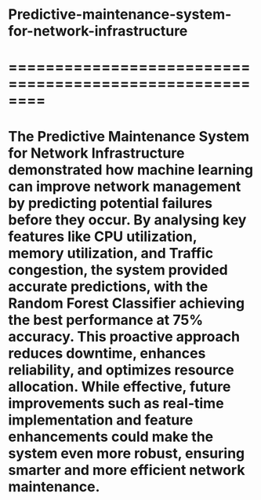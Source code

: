 # Predictive-maintenance-system-for-network-infrastructure

# ========================================================

# The Predictive Maintenance System for Network Infrastructure demonstrated how machine learning can improve network management by predicting potential failures before they occur. By analysing key features like CPU utilization, memory utilization, and Traffic congestion, the system provided accurate predictions, with the Random Forest Classifier achieving the best performance at 75% accuracy. This proactive approach reduces downtime, enhances reliability, and optimizes resource allocation. While effective, future improvements such as real-time implementation and feature enhancements could make the system even more robust, ensuring smarter and more efficient network maintenance.
